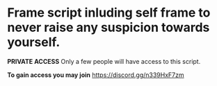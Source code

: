 # Frame script inluding self frame to never raise any suspicion towards yourself.

**PRIVATE ACCESS**
Only a few people will have access to this script.

**To gain access you may join**
https://discord.gg/n339HxF7zm
